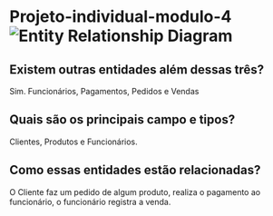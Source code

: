 # Projeto-individual-modulo-4![Entity Relationship Diagram](https://user-images.githubusercontent.com/109106383/216434104-3a8bb61d-3bab-482d-b16e-ca209931a9d8.jpg)

## Existem outras entidades além dessas três?
Sim. Funcionários, Pagamentos, Pedidos e Vendas

## Quais são os principais campo e tipos?
Clientes, Produtos e Funcionários.

## Como essas entidades estão relacionadas?
O Cliente faz um pedido de algum produto, realiza o pagamento ao funcionário, o funcionário registra a venda.
